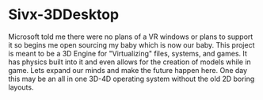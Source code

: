 Sivx-3DDesktop
==============

Microsoft told me there were no plans of a VR windows or plans to support it so begins me open sourcing my baby which is now our baby.  This project is meant to be a 3D Engine for "Virtualizing" files, systems, and games.  It has physics built into it and even allows for the creation of models while in game.  Lets expand our minds and make the future happen here.  One day this may be an all in one 3D-4D operating system without the old 2D boring layouts.
